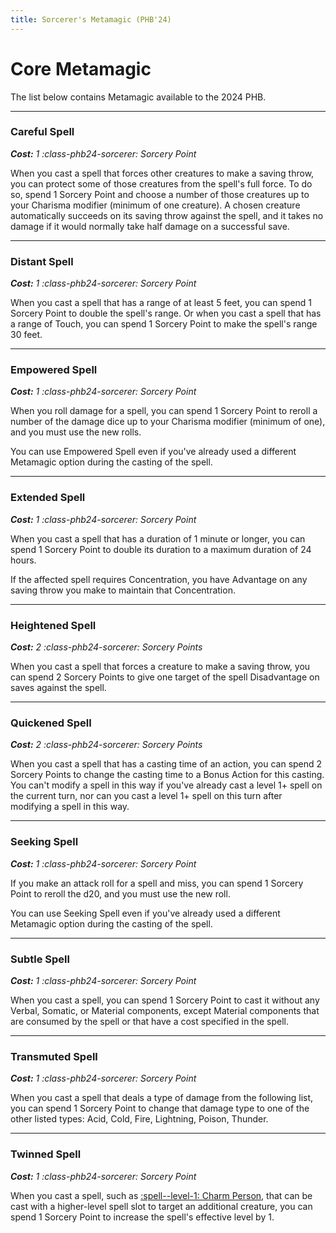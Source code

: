 ```yaml
---
title: Sorcerer's Metamagic (PHB'24)
---
```


# Core Metamagic

The list below contains Metamagic available to the 2024 PHB.

---

### Careful Spell

_**Cost:** 1 :class-phb24-sorcerer: Sorcery Point_

When you cast a spell that forces other creatures to make a saving throw, you can protect some of those creatures from the spell's full force. To do so, spend 1 Sorcery Point and choose a number of those creatures up to your Charisma modifier (minimum of one creature). A chosen creature automatically succeeds on its saving throw against the spell, and it takes no damage if it would normally take half damage on a successful save.

---

### Distant Spell

_**Cost:** 1 :class-phb24-sorcerer: Sorcery Point_

When you cast a spell that has a range of at least 5 feet, you can spend 1 Sorcery Point to double the spell's range. Or when you cast a spell that has a range of Touch, you can spend 1 Sorcery Point to make the spell's range 30 feet.

---

### Empowered Spell

_**Cost:** 1 :class-phb24-sorcerer: Sorcery Point_

When you roll damage for a spell, you can spend 1 Sorcery Point to reroll a number of the damage dice up to your Charisma modifier (minimum of one), and you must use the new rolls.

You can use Empowered Spell even if you've already used a different Metamagic option during the casting of the spell.

---

### Extended Spell

_**Cost:** 1 :class-phb24-sorcerer: Sorcery Point_

When you cast a spell that has a duration of 1 minute or longer, you can spend 1 Sorcery Point to double its duration to a maximum duration of 24 hours.

If the affected spell requires Concentration, you have Advantage on any saving throw you make to maintain that Concentration.

---

### Heightened Spell

_**Cost:** 2 :class-phb24-sorcerer: Sorcery Points_

When you cast a spell that forces a creature to make a saving throw, you can spend 2 Sorcery Points to give one target of the spell Disadvantage on saves against the spell.

---

### Quickened Spell

_**Cost:** 2 :class-phb24-sorcerer: Sorcery Points_

When you cast a spell that has a casting time of an action, you can spend 2 Sorcery Points to change the casting time to a Bonus Action for this casting. You can't modify a spell in this way if you've already cast a level 1+ spell on the current turn, nor can you cast a level 1+ spell on this turn after modifying a spell in this way.

---

### Seeking Spell

_**Cost:** 1 :class-phb24-sorcerer: Sorcery Point_

If you make an attack roll for a spell and miss, you can spend 1 Sorcery Point to reroll the d20, and you must use the new roll.

You can use Seeking Spell even if you've already used a different Metamagic option during the casting of the spell.

---

### Subtle Spell

_**Cost:** 1 :class-phb24-sorcerer: Sorcery Point_

When you cast a spell, you can spend 1 Sorcery Point to cast it without any Verbal, Somatic, or Material components, except Material components that are consumed by the spell or that have a cost specified in the spell.

---

### Transmuted Spell

_**Cost:** 1 :class-phb24-sorcerer: Sorcery Point_

When you cast a spell that deals a type of damage from the following list, you can spend 1 Sorcery Point to change that damage type to one of the other listed types: Acid, Cold, Fire, Lightning, Poison, Thunder.

---

### Twinned Spell

_**Cost:** 1 :class-phb24-sorcerer: Sorcery Point_

When you cast a spell, such as [:spell--level-1: Charm Person], that can be cast with a higher-level spell slot to target an additional creature, you can spend 1 Sorcery Point to increase the spell's effective level by 1.

[:spell--level-1: Charm Person]: ../../../spells/description/core/level-1.md#charm-person